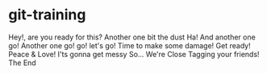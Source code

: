 # git-training
Hey!, are you ready for this?
Another one bit the dust
Ha!
And another one go!
Another one go!
go!
let's go!
Time to make some damage!
Get ready!
Peace & Love!
I'ts gonna get messy
So...
We're Close
Tagging your friends!
The End

